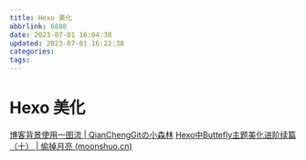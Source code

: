 ```yaml
---
title: Hexo 美化
abbrlink: 6888
date: 2023-07-01 16:04:38
updated: 2023-07-01 16:22:38
categories:
tags:
---
```

# Hexo 美化
[博客背景使用一图流 | QianChengGitの小森林](https://qianchenggit.github.io/2021/10/06/%E5%8D%9A%E5%AE%A2%E8%83%8C%E6%99%AF%E4%BD%BF%E7%94%A8%E4%B8%80%E5%9B%BE%E6%B5%81/)
[Hexo中Buttefly主题美化进阶续篇（十） | 偷掉月亮 (moonshuo.cn)](https://moonshuo.cn/posts/25274.html)